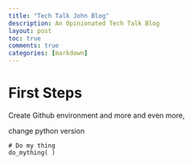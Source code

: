```yaml
---
title: "Tech Talk John Blog"
description: An Opinionated Tech Talk Blog
layout: post
toc: true
comments: true
categories: [markdown]
---
```


# First Steps

Create Github environment and more and even more, 

change python version

    # Do my thing
    do_mything( )